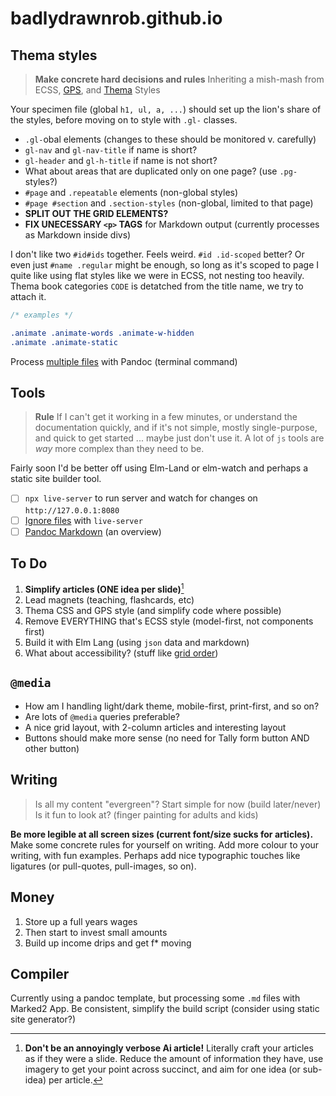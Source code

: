 # badlydrawnrob.github.io

## Thema styles

> **Make concrete hard decisions and rules**
> Inheriting a mish-mash from ECSS, [GPS](https://medium.com/@jescalan/bem-is-terrible-f421495d093a), and [Thema](https://ns.editeur.org/thema/en) Styles

Your specimen file (global `h1, ul, a, ...`) should set up the lion's share of the styles, before moving on to style with `.gl-` classes.

- `.gl-`obal elements (changes to these should be monitored v. carefully)
- `gl-nav` and `gl-nav-title` if name is short?
- `gl-header` and `gl-h-title` if name is not short?
- What about areas that are duplicated only on one page? (use `.pg-` styles?)
- `#page` and `.repeatable` elements (non-global styles)
- `#page #section` and `.section-styles` (non-global, limited to that page)
- **SPLIT OUT THE GRID ELEMENTS?**
- **FIX UNECESSARY `<p>` TAGS** for Markdown output (currently processes as Markdown inside divs)

I don't like two `#id#ids` together. Feels weird. `#id .id-scoped` better?
Or even just `#name .regular` might be enough, so long as it's scoped to page
I quite like using flat styles like we were in ECSS, not nesting too heavily.
Thema book categories `CODE` is detatched from the title name, we try to attach it.

```css
/* examples */

.animate .animate-words .animate-w-hidden
.animate .animate-static
```

Process [multiple files](https://app.studyraid.com/en/read/15019/519413/processing-multiple-files-with-wildcards) with Pandoc (terminal command)


## Tools

> **Rule** If I can't get it working in a few minutes, or understand the documentation quickly, and if it's not simple, mostly single-purpose, and quick to get started ... maybe just don't use it. A lot of `js` tools are _way_ more complex than they need to be.

Fairly soon I'd be better off using Elm-Land or elm-watch and perhaps a static site builder tool.

- [ ] `npx live-server` to run server and watch for changes on `http://127.0.0.1:8080`
- [ ] [Ignore files](https://github.com/tapio/live-server/issues/151) with `live-server`
- [ ] [Pandoc Markdown](https://garrettgman.github.io/rmarkdown/authoring_pandoc_markdown.html) (an overview)

## To Do

1. **Simplify articles (ONE idea per slide)**[^1]
2. Lead magnets (teaching, flashcards, etc)
3. Thema CSS and GPS style (and simplify code where possible)
4. Remove EVERYTHING that's ECSS style (model-first, not components first)
4. Build it with Elm Lang (using `json` data and markdown)
5. What about accessibility? (stuff like [grid order](https://rachelandrew.co.uk/archives/2019/06/04/grid-content-re-ordering-and-accessibility/))

## `@media`

- How am I handling light/dark theme, mobile-first, print-first, and so on?
- Are lots of `@media` queries preferable?
- A nice grid layout, with 2-column articles and interesting layout
- Buttons should make more sense (no need for Tally form button AND other button)

## Writing

> Is all my content "evergreen"?
> Start simple for now (build later/never)
> Is it fun to look at? (finger painting for adults and kids)

**Be more legible at all screen sizes (current font/size sucks for articles).** Make some concrete rules for yourself on writing. Add more colour to your writing, with fun examples. Perhaps add nice typographic touches like ligatures (or pull-quotes, pull-images, so on).

## Money

1. Store up a full years wages
2. Then start to invest small amounts
3. Build up income drips and get f* moving

## Compiler

Currently using a pandoc template, but processing some `.md` files with Marked2 App.
Be consistent, simplify the build script (consider using static site generator?)


[^1]: **Don't be an annoyingly verbose Ai article!** Literally craft your articles as if they were a slide. Reduce the amount of information they have, use imagery to get your point across succinct, and aim for one idea (or sub-idea) per article.
